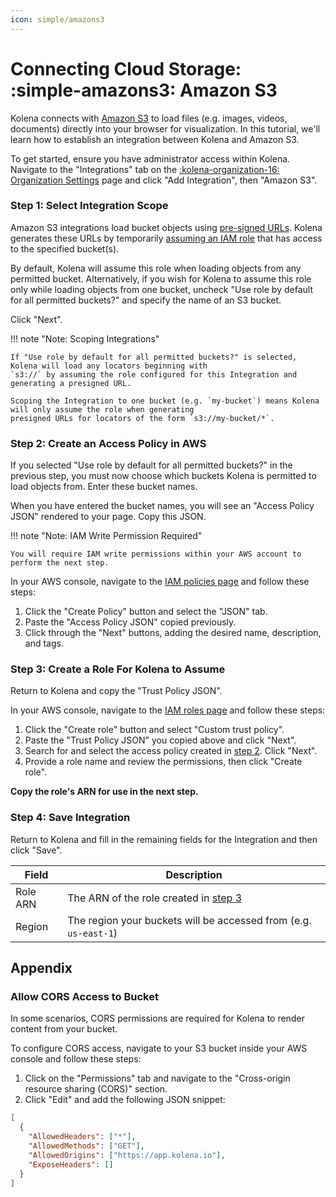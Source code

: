 ```yaml
---
icon: simple/amazons3
---
```


# Connecting Cloud Storage: <nobr>:simple-amazons3: Amazon S3</nobr>

Kolena connects with [Amazon S3](https://aws.amazon.com/s3/) to load files (e.g. images, videos, documents) directly
into your browser for visualization. In this tutorial, we'll learn how to establish an integration between Kolena and
Amazon S3.

To get started, ensure you have administrator access within Kolena.
Navigate to the "Integrations" tab on the [:kolena-organization-16: Organization Settings](https://app.kolena.io/redirect/organization?tab=integrations)
page and click "Add Integration", then "Amazon S3".

### Step 1: Select Integration Scope

Amazon S3 integrations load bucket objects using [pre-signed URLs](https://docs.aws.amazon.com/AmazonS3/latest/userguide/ShareObjectPreSignedURL.html).
Kolena generates these URLs by temporarily [assuming an IAM role](https://docs.aws.amazon.com/IAM/latest/UserGuide/id_roles_use.html)
that has access to the specified bucket(s).

By default, Kolena will assume this role when loading objects from any permitted bucket.
Alternatively, if you wish for Kolena to assume this role only while loading objects from one bucket, uncheck
"Use role by default for all permitted buckets?" and specify the name of an S3 bucket.

Click "Next".

!!! note "Note: Scoping Integrations"

    If "Use role by default for all permitted buckets?" is selected, Kolena will load any locators beginning with
    `s3://` by assuming the role configured for this Integration and generating a presigned URL.

    Scoping the Integration to one bucket (e.g. `my-bucket`) means Kolena will only assume the role when generating
    presigned URLs for locators of the form `s3://my-bucket/*`.

### Step 2: Create an Access Policy in AWS

If you selected "Use role by default for all permitted buckets?" in the previous step, you must now choose which buckets
Kolena is permitted to load objects from.
Enter these bucket names.

When you have entered the bucket names, you will see an "Access Policy JSON" rendered to your page.
Copy this JSON.

!!! note "Note: IAM Write Permission Required"

    You will require IAM write permissions within your AWS account to perform the next step.

In your AWS console, navigate to the <a target="_blank" href="https://console.aws.amazon.com/iamv2/home#/policies">IAM policies page</a> and follow these steps:

1. Click the "Create Policy" button and select the "JSON" tab.
2. Paste the "Access Policy JSON" copied previously.
3. Click through the "Next" buttons, adding the desired name, description, and tags.

### Step 3: Create a Role For Kolena to Assume

Return to Kolena and copy the "Trust Policy JSON".

In your AWS console, navigate to the <a target="_blank" href="https://console.aws.amazon.com/iamv2/home#/roles">IAM roles page</a> and follow these steps:

1. Click the "Create role" button and select "Custom trust policy".
2. Paste the "Trust Policy JSON" you copied above and click "Next".
3. Search for and select the access policy created in [step 2](#step-2-create-an-access-policy-in-aws). Click "Next".
4. Provide a role name and review the permissions, then click "Create role".

**Copy the role's ARN for use in the next step.**

### Step 4: Save Integration

Return to Kolena and fill in the remaining fields for the Integration and then click "Save".

| Field    | Description                                                                         |
| -------- | ----------------------------------------------------------------------------------- |
| Role ARN | The ARN of the role created in [step 3](#step-3-create-a-role-for-kolena-to-assume) |
| Region   | The region your buckets will be accessed from (e.g. `us-east-1`)                    |

## Appendix

### Allow CORS Access to Bucket

In some scenarios, CORS permissions are required for Kolena to render content from your bucket.

To configure CORS access, navigate to your S3 bucket inside your AWS console and follow these steps:

1. Click on the "Permissions" tab and navigate to the "Cross-origin resource sharing (CORS)" section.
2. Click "Edit" and add the following JSON snippet:

```json
[
  {
    "AllowedHeaders": ["*"],
    "AllowedMethods": ["GET"],
    "AllowedOrigins": ["https://app.kolena.io"],
    "ExposeHeaders": []
  }
]
```
